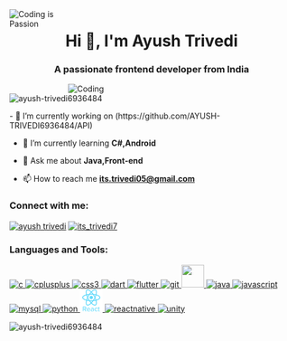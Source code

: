 


<img src="https://images.idgesg.net/images/article/2018/10/ai_artificial-intelligence_circuit-board_circuitry_mother-board_nodes_computer-chips-100777423-large.jpg" alt="Coding is Passion" width="100" class="image" align="left">
<h1 align="center">Hi 👋, I'm Ayush Trivedi</h1>
<h3 align="center">A passionate frontend developer from India</h3>
<img src="https://cdn.dribbble.com/users/1059583/screenshots/4171367/coding-freak.gif" alt="Coding" width="400" align="right">
<p align="left"> <img src="https://komarev.com/ghpvc/?username=ayush-trivedi6936484&label=Profile%20views&color=0e75b6&style=flat" alt="ayush-trivedi6936484" /> </p>
- 🔭 I’m currently working on (https://github.com/AYUSH-TRIVEDI6936484/API)

- 🌱 I’m currently learning **C#,Android**

- 💬 Ask me about **Java,Front-end**

- 📫 How to reach me **its.trivedi05@gmail.com**

<h3 align="left">Connect with me:</h3>
<p align="left">
<a href="https://www.linkedin.com/in/ayush-trivedi-a690a1244/" target="blank"><img align="center" src="https://cdn.jsdelivr.net/npm/simple-icons@3.0.1/icons/linkedin.svg" alt="ayush trivedi" height="30" width="40" /></a>
<a href="https://instagram.com/its_trivedi7" target="blank"><img align="center" src="https://cdn.jsdelivr.net/npm/simple-icons@3.0.1/icons/instagram.svg" alt="its_trivedi7" height="30" width="40" /></a>
</p>

<h3 align="left">Languages and Tools:</h3>
<p align="left"> <a href="https://www.cprogramming.com/" target="_blank" rel="noreferrer"> <img src="https://www.kindpng.com/picc/m/355-3559027_c-programming-language-logo-clipart-png-download-c.png" alt="c" width="40" height="40"/> </a> <a href="https://www.w3schools.com/cpp/" target="_blank" rel="noreferrer"> <img src="https://i.pinimg.com/originals/f0/50/18/f0501813ea932b1676c7e604e47a9de3.png" alt="cplusplus" width="40" height="40"/> </a> <a href="https://www.w3schools.com/css/" target="_blank" rel="noreferrer"> <img src="https://th.bing.com/th/id/OIP.yUIb5S_kj98Eg5tT-Onx1AHaHa?pid=ImgDet&rs=1" alt="css3" width="40" height="40"/> </a> <a href="https://dart.dev" target="_blank" rel="noreferrer"> <img src="https://www.vectorlogo.zone/logos/dartlang/dartlang-icon.svg" alt="dart" width="40" height="40"/> </a> <a href="https://flutter.dev" target="_blank" rel="noreferrer"> <img src="https://www.vectorlogo.zone/logos/flutterio/flutterio-icon.svg" alt="flutter" width="40" height="40"/> </a> <a href="https://git-scm.com/" target="_blank" rel="noreferrer"> <img src="https://www.vectorlogo.zone/logos/git-scm/git-scm-icon.svg" alt="git" width="40" height="40"/> </a> <a href="https://www.w3.org/html/" target="_blank" rel="noreferrer"> <img src="https://th.bing.com/th/id/R.e1d424c4b9be7009dd57ef4e7d58e343?rik=EZ8NO5x85jZ0Vg&riu=http%3a%2f%2f1.bp.blogspot.com%2f-NGHwBncyA68%2fUiMm_8b2ZUI%2fAAAAAAAAAnA%2f17OGXCKI4zE%2fs1600%2fLogo%2bHTML5.JPG&ehk=rnVe3RUksYQ4LMnsZ6Xxyf3F5lkj3Br1Eu6vOVCkYh0%3d&risl=&pid=ImgRaw&r=0" width="40" height="40"/> </a> <a href="https://www.java.com" target="_blank" rel="noreferrer"> <img src="https://webforpc.com/wp-content/uploads/2016/07/java-logo.png" alt="java" width="40" height="40"/> </a> <a href="https://developer.mozilla.org/en-US/docs/Web/JavaScript" target="_blank" rel="noreferrer"> <img src="https://th.bing.com/th/id/R.4a551b06195354db97cc404f842ee8f2?rik=6%2f1x9syROeNyaQ&riu=http%3a%2f%2fseravo.fi%2fuploads%2fseravo%2f2013%2f06%2fJavaScript-logo.png&ehk=fbWYz8eHdiFubrC3FZ5q%2fVVlD5gPKDr5aoTDeayFMCw%3d&risl=&pid=ImgRaw&r=0" alt="javascript" width="40" height="40"/> </a> <a href="https://www.mysql.com/" target="_blank" rel="noreferrer"> <img src="https://logos-download.com/wp-content/uploads/2016/05/MySQL_logo_logotype.png" alt="mysql" width="40" height="40"/> </a> <a href="https://www.python.org" target="_blank" rel="noreferrer"> <img src="https://th.bing.com/th/id/OIP.0HN7zdTXqNd_KPsMvbbVrwAAAA?pid=ImgDet&w=349&h=328&rs=1" alt="python" width="40" height="40"/> </a> <a href="https://reactjs.org/" target="_blank" rel="noreferrer"> <img src="https://raw.githubusercontent.com/devicons/devicon/master/icons/react/react-original-wordmark.svg" alt="react" width="40" height="40"/> </a> <a href="https://reactnative.dev/" target="_blank" rel="noreferrer"> <img src="https://reactnative.dev/img/header_logo.svg" alt="reactnative" width="40" height="40"/> </a> <a href="https://unity.com/" target="_blank" rel="noreferrer"> <img src="https://www.vectorlogo.zone/logos/unity3d/unity3d-icon.svg" alt="unity" width="40" height="40"/> </a> </p>

<p><img align="center" src="https://github-readme-streak-stats.herokuapp.com/?user=ayush-trivedi6936484&" alt="ayush-trivedi6936484" /></p>

